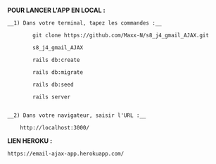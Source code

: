 **__POUR LANCER L'APP EN LOCAL :__**

    __1) Dans votre terminal, tapez les commandes :__

            git clone https://github.com/Maxx-N/s8_j4_gmail_AJAX.git

            s8_j4_gmail_AJAX

            rails db:create

            rails db:migrate

            rails db:seed

            rails server


    __2) Dans votre navigateur, saisir l'URL :__

        http://localhost:3000/


**__LIEN HEROKU :__**

    https://email-ajax-app.herokuapp.com/